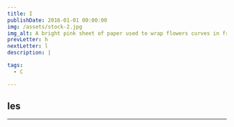 ```yaml
---
title: I
publishDate: 2016-01-01 00:00:00
img: /assets/stock-2.jpg
img_alt: A bright pink sheet of paper used to wrap flowers curves in front of rich blue background
prevLetter: h
nextLetter: l
description: |

tags:
  - C

---
```


**Ies** 
---
---